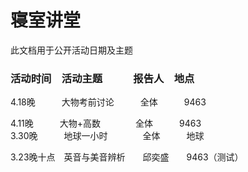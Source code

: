 # 寝室讲堂
此文档用于公开活动日期及主题
### 活动时间　活动主题　　　报告人　地点
4.18晚　　　大物考前讨论　　　全体　　　9463  

4.11晚　　　大物+高数　　　　全体　　　9463    
3.30晚　　　地球一小时　　　　全体　　　地球    

3.23晚十点　英音与美音辨析　　邱奕盛　　9463（测试）    

